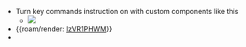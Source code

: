 - Turn key commands instruction on with custom components like this
    - ![](https://firebasestorage.googleapis.com/v0/b/firescript-577a2.appspot.com/o/imgs%2Fapp%2Fhelp%2FCGJbyfjuGM.gif?alt=media&token=8bcd4699-2548-43b1-844c-dc91d675ae9f)
- {{roam/render: [IzVR1PHWM](roam_render.md)}}
- 